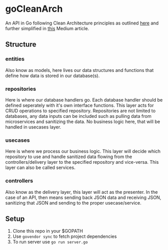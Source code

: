 # goCleanArch
An API in Go following Clean Architecture principles as outlined [here](https://blog.cleancoder.com/uncle-bob/2012/08/13/the-clean-architecture.html) and further simplified in [this](https://medium.com/@eminetto/clean-architecture-using-golang-b63587aa5e3f) Medium article.

## Structure
### entities
Also know as models, here lives our data structures and functions that define how data is stored in our database(s).
### repositories
Here is where our database handlers go. Each database handler should be defined seperately with it's own interface functions. This layer acts for CRUD operations to specified repository. Repositories are not limited to databases, any data inputs can be included such as pulling data from microservices and sanitizing the data. No business logic here, that will be handled in usecases layer.
### usecases
Here is where we process our business logic. This layer will decide which repository to use and handle sanitized data flowing from the controllers/delivery layer to the specified repository and vice-versa. This layer can also be called services.
### controllers
Also know as the delivery layer, this layer will act as the presenter. In the case of an API, then means sending back JSON data and receiving JSON, sanitizing that JSON and sending to the proper usecase/service. 

## Setup
1. Clone this repo in your $GOPATH
2. Use `govendor sync` to fetch project dependencies
3. To run server use `go run server.go`
